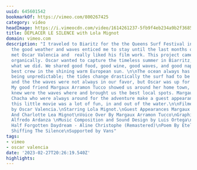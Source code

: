 ```yaml
---
uuid: 645601542
bookmarkOf: https://vimeo.com/800267425
category: video
headImage: https://i.vimeocdn.com/video/1614261237-5fb9f4eb234a9b2f3685410ac0783aedab72d3a75a2ce2430b71378455027f71-d_295x166
title: DÉPLACER LE SILENCE with Lola Mignot
domain: vimeo.com
description: "I traveled to Biaritz for the the Queens Surf Festival in June, but
  the good weather and waves enticed me to stay until the last months of summer. \n\nI
  met Oscar Valencia and  really liked his film work. This project came along very
  organically. Oscar wanted to capture the timeless summer in Biarritz, and that’s
  what we did. We shared good food, good wine, good waves, and good naps with the
  best crew in the shining warm European sun. \n\nThe ocean always has its way of
  being unpredictable; the tides change drastically the surf had to be well-timed
  and the the waves were not always in our favor, but Oscar was up for all of it.
  My good friend Margaux Arramon Tucco showed us around her home town, she always
  knew were the waves where and brought us the best local spots. Margaux and my cousin
  Chacha who were always around for the adventure make a guest appearance in the film.\n\nMaking
  this little movie was a lot of fun, in and out of the water.\n\nFilmed in 16mm/8mm\n\nDirected
  by Oscar Valencia.\nStarring Lola Mignot.\nGuest Appearances Margaux Arramon Tucco
  And Charlotte Lea Mignot\nVoice Over By Margaux Arramon Tucco\nGraphic Design by
  Alfredo Ardanza \nMusic Composition and Sound Design by Luis Ortega\nSoundtrack
  Half Forgotten Daydream - Aline Christophe (Remastered)\nPoem By Etel Adnan from
  Shiffing The Silence\nSupported by Vans"
tags:
- vimeo
- oscar valencia
date: '2023-02-27T20:26:19.540Z'
highlights: 
---
```



